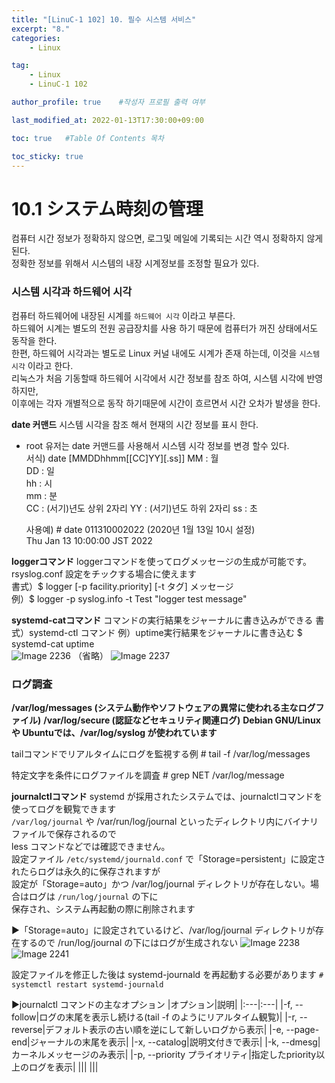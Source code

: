 ```yaml
---
title: "[LinuC-1 102] 10. 필수 시스템 서비스"
excerpt: "8."
categories:
    - Linux

tag:
    - Linux
    - LinuC-1 102

author_profile: true    #작성자 프로필 출력 여부

last_modified_at: 2022-01-13T17:30:00+09:00

toc: true   #Table Of Contents 목차 

toc_sticky: true
---
```


# 10.1 システム時刻の管理

 컴퓨터 시간 정보가 정확하지 않으면, 로그및 메일에 기록되는 시간 역시 정확하지 않게 된다.  
 정확한 정보를 위해서 시스템의 내장 시계정보를 조정할 필요가 있다.  


### 시스템 시각과 하드웨어 시각

 컴퓨터 하드웨어에 내장된 시계를 `하드웨어 시각` 이라고 부른다.  
 하드웨어 시계는 별도의 전원 공급장치를 사용 하기 때문에 컴퓨터가 꺼진 상태에서도 동작을 한다.  
 한편, 하드웨어 시각과는 별도로 Linux 커널 내에도 시계가 존재 하는데, 이것을 `시스템 시각` 이라고 한다.  
 리눅스가 처음 기동할때 하드웨어 시각에서 시간 정보를 참조 하여, 시스템 시각에 반영 하지만,  
 이후에는 각자 개별적으로 동작 하기때문에 시간이 흐르면서 시간 오차가 발생을 한다.  

 **date 커맨드**
 시스템 시각을 참조 해서 현재의 시간 정보를 표시 한다.
 - root 유저는 date 커맨드를 사용해서 시스템 시각 정보를 변경 할수 있다.  
   서식) date [MMDDhhmm[[CC]YY][.ss]]
         MM : 월  
         DD : 일  
         hh : 시  
         mm : 분  
         CC : (서기)년도 상위 2자리
         YY : (서기)년도 하위 2자리
         ss : 초  

    사용예) # date 011310002022 (2020년 1월 13일 10시 설정)  
            Thu Jan 13 10:00:00 JST 2022  
            

 **loggerコマンド**
 loggerコマンドを使ってログメッセージの生成が可能です。  
 rsyslog.conf 設定をチックする場合に使えます  
  書式）$ logger [-p facility.priority] [-t タグ] メッセージ  
  例）$ logger -p syslog.info -t Test "logger test message"  

 **systemd-catコマンド**
 コマンドの実行結果をジャーナルに書き込みができる
  書式）systemd-ctl コマンド
  例）uptime実行結果をジャーナルに書き込む
    $ systemd-cat uptime  
    ![Image 2236](https://user-images.githubusercontent.com/42788315/149489139-ee029b14-2cb4-4901-9fd8-6b7483eff049.png)
    （省略）
    ![Image 2237](https://user-images.githubusercontent.com/42788315/149489154-e90a2565-65b2-49e6-8a51-074b078fb5e3.png)


### ログ調査
 **/var/log/messages (システム動作やソフトウェアの異常に使われる主なログファイル)**
 **/var/log/secure (認証などセキュリティ関連ログ)**
 **Debian GNU/Linux や Ubuntuでは、/var/log/syslog が使われています**

 tailコマンドでリアルタイムにログを監視する例
    # tail -f /var/log/messages  

 特定文字を条件にログファイルを調査
    # grep NET /var/log/message  

 **journalctlコマンド**
 systemd が採用されたシステムでは、journalctlコマンドを使ってログを観覧できます  
 `/var/log/journal` や /var/run/log/journal といったディレクトリ内にバイナリファイルで保存されるので  
 less コマンドなどでは確認できません。  
 設定ファイル `/etc/systemd/journald.conf` で「Storage=persistent」に設定されたらログは永久的に保存されますが  
 設定が「Storage=auto」かつ /var/log/journal ディレクトリが存在しない。場合はログは `/run/log/journal` の下に  
 保存され、システム再起動の際に削除されます  

 ▶「Storage=auto」に設定されているけど、/var/log/journal ディレクトリが存在するので /run/log/journal の下にはログが生成されない
![Image 2238](https://user-images.githubusercontent.com/42788315/149494448-3b36cecf-6c85-4cde-869d-f00ffe00ebd3.png)
![Image 2241](https://user-images.githubusercontent.com/42788315/149494967-f14fde6e-b484-4ccd-a869-bc7a21680a70.png)

 設定ファイルを修正した後は systemd-journald を再起動する必要があります
 `# systemctl restart systemd-journald`

▶journalctl コマンドの主なオプション
|オプション|説明|
|:---|:---|
|-f, --follow|ログの末尾を表示し続ける(tail -f のようにリアルタイム観覧)|
|-r, --reverse|デフォルト表示の古い順を逆にして新しいログから表示|
|-e, --page-end|ジャーナルの末尾を表示|
|-x, --catalog|説明文付きで表示|
|-k, --dmesg|カーネルメッセージのみ表示|
|-p, --priority プライオリティ|指定したpriority以上のログを表示|
|||
|||